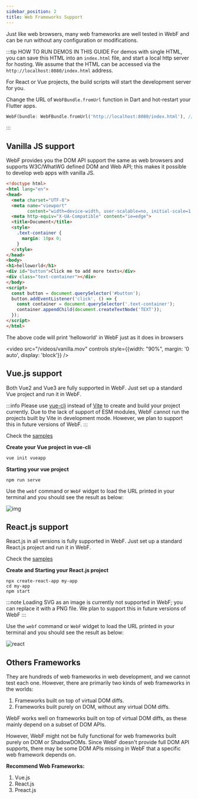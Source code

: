 ```yaml
---
sidebar_position: 2
title: Web Frameworks Support
---
```


Just like web browsers, many web frameworks are well tested in WebF and can be run without any configuration or
modifications.

:::tip HOW TO RUN DEMOS IN THIS GUIDE
For demos with single HTML, you can save this HTML into an `index.html` file, and start a local http server for hosting.
We assume that the HTML can be accessed via the `http://localhost:8080/index.html` address.

For React or Vue projects, the build scripts will start the development server for you.

Change the URL of `WebFBundle.fromUrl` function in Dart and hot-restart your Flutter apps.

```dart
WebF(bundle: WebFBundle.fromUrl('http://localhost:8080/index.html'), // The page entry point
```

:::

## Vanilla JS support

WebF provides you the DOM API support the same as web browsers and supports W3C/WhatWG defined DOM and Web API;
this makes it possible to develop web apps with vanilla JS.

```html
<!doctype html>
<html lang="en">
<head>
  <meta charset="UTF-8">
  <meta name="viewport"
        content="width=device-width, user-scalable=no, initial-scale=1.0, maximum-scale=1.0, minimum-scale=1.0">
  <meta http-equiv="X-UA-Compatible" content="ie=edge">
  <title>Document</title>
  <style>
    .text-container {
      margin: 10px 0;
    }
  </style>
</head>
<body>
<h1>helloworld</h1>
<div id="button">Click me to add more texts</div>
<div class="text-container"></div>
</body>
<script>
  const button = document.querySelector('#button');
  button.addEventListener('click', () => {
    const container = document.querySelector('.text-container');
    container.appendChild(document.createTextNode('TEXT'));
  });
</script>
</html>
```

The above code will print 'helloworld' in WebF just as it does in browsers

<video src="/videos/vanilla.mov" controls style={{width: "90%", margin: '0 auto', display: 'block'}} />

## Vue.js support

Both Vue2 and Vue3 are fully supported in WebF. Just set up a standard Vue project and run it in WebF.

:::info
Please use [vue-cli](https://cli.vuejs.org/zh/) instead of [Vite](https://vitejs.dev/) to create and build your project
currently.
Due to the lack of support of ESM modules, WebF cannot run the projects built by Vite in development mode.
However, we plan to support this in future versions of WebF.
:::

Check the [samples](https://github.com/openwebf/samples/tree/main/demos/hello-vue)

**Create your Vue project in vue-cli**

```bash
vue init vueapp
```

**Starting your vue project**

```
npm run serve
```

Use the `webf` command or `WebF` widget to load the URL printed in your terminal and you should see the result as below:

![img](/img/helloworld.png)

## React.js support

React.js in all versions is fully supported in WebF. Just set up a standard React.js project and run it in WebF.

Check the [samples](https://github.com/openwebf/samples/tree/main/demos/hello-react)

**Create and Starting your React.js project**

```
npx create-react-app my-app
cd my-app
npm start
```

:::note
Loading SVG as an image is currently not supported in WebF; you can replace it with a PNG file.
We plan to support this in future versions of WebF
:::

Use the `webf` command or `WebF` widget to load the URL printed in your terminal and you should see the result as below:

![react](/img/react.png)

## Others Frameworks

They are hundreds of web frameworks in web development, and we cannot test each one. However, there are primarily two kinds of web frameworks in
the worlds:

1. Frameworks built on top of virtual DOM diffs.
2. Frameworks built purely on DOM, without any virtual DOM diffs.

WebF works well on frameworks built on top of virtual DOM diffs, as these mainly depend on a subset of DOM APIs.

However, WebF might not be fully functional for web frameworks built purely on DOM or ShadowDOMs. Since WebF doesn't provide
full DOM API supports, there may be some DOM APIs missing in WebF that a specific web framework depends on.

**Recommend Web Frameworks:**

1. Vue.js
2. React.js
3. Preact.js

